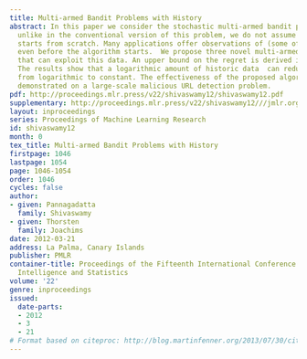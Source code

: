 ```yaml
---
title: Multi-armed Bandit Problems with History
abstract: In this paper we consider the stochastic multi-armed bandit problem. However,
  unlike in the conventional version of this problem, we do not assume that the algorithm
  starts from scratch. Many applications offer observations of (some of) the arms
  even before the algorithm starts.  We propose three novel multi-armed bandit algorithms
  that can exploit this data. An upper bound on the regret is derived in each case.
  The results show that a logarithmic amount of historic data  can reduce  regret
  from logarithmic to constant. The effectiveness of the proposed algorithms  are
  demonstrated on a large-scale malicious URL detection problem.
pdf: http://proceedings.mlr.press/v22/shivaswamy12/shivaswamy12.pdf
supplementary: http://proceedings.mlr.press/v22/shivaswamy12///jmlr.org/proceedings/papers/v22/shivaswamy12/shivaswamy12Supple.pdf
layout: inproceedings
series: Proceedings of Machine Learning Research
id: shivaswamy12
month: 0
tex_title: Multi-armed Bandit Problems with History
firstpage: 1046
lastpage: 1054
page: 1046-1054
order: 1046
cycles: false
author:
- given: Pannagadatta
  family: Shivaswamy
- given: Thorsten
  family: Joachims
date: 2012-03-21
address: La Palma, Canary Islands
publisher: PMLR
container-title: Proceedings of the Fifteenth International Conference on Artificial
  Intelligence and Statistics
volume: '22'
genre: inproceedings
issued:
  date-parts:
  - 2012
  - 3
  - 21
# Format based on citeproc: http://blog.martinfenner.org/2013/07/30/citeproc-yaml-for-bibliographies/
---
```

